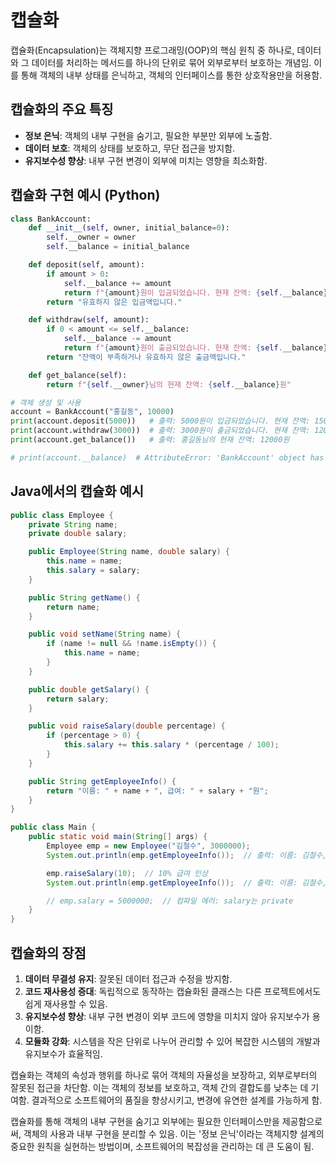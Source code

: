 # 캡슐화

캡슐화(Encapsulation)는 객체지향 프로그래밍(OOP)의 핵심 원칙 중 하나로, 데이터와 그 데이터를 처리하는 메서드를 하나의 단위로 묶어 외부로부터 보호하는 개념임. 이를 통해 객체의 내부 상태를 은닉하고, 객체의 인터페이스를 통한 상호작용만을 허용함.

## 캡슐화의 주요 특징

- **정보 은닉**: 객체의 내부 구현을 숨기고, 필요한 부분만 외부에 노출함.
- **데이터 보호**: 객체의 상태를 보호하고, 무단 접근을 방지함.
- **유지보수성 향상**: 내부 구현 변경이 외부에 미치는 영향을 최소화함.

## 캡슐화 구현 예시 (Python)

```python
class BankAccount:
    def __init__(self, owner, initial_balance=0):
        self.__owner = owner
        self.__balance = initial_balance

    def deposit(self, amount):
        if amount > 0:
            self.__balance += amount
            return f"{amount}원이 입금되었습니다. 현재 잔액: {self.__balance}원"
        return "유효하지 않은 입금액입니다."

    def withdraw(self, amount):
        if 0 < amount <= self.__balance:
            self.__balance -= amount
            return f"{amount}원이 출금되었습니다. 현재 잔액: {self.__balance}원"
        return "잔액이 부족하거나 유효하지 않은 출금액입니다."

    def get_balance(self):
        return f"{self.__owner}님의 현재 잔액: {self.__balance}원"

# 객체 생성 및 사용
account = BankAccount("홍길동", 10000)
print(account.deposit(5000))   # 출력: 5000원이 입금되었습니다. 현재 잔액: 15000원
print(account.withdraw(3000))  # 출력: 3000원이 출금되었습니다. 현재 잔액: 12000원
print(account.get_balance())   # 출력: 홍길동님의 현재 잔액: 12000원

# print(account.__balance)  # AttributeError: 'BankAccount' object has no attribute '__balance'
```

## Java에서의 캡슐화 예시

```java
public class Employee {
    private String name;
    private double salary;

    public Employee(String name, double salary) {
        this.name = name;
        this.salary = salary;
    }

    public String getName() {
        return name;
    }

    public void setName(String name) {
        if (name != null && !name.isEmpty()) {
            this.name = name;
        }
    }

    public double getSalary() {
        return salary;
    }

    public void raiseSalary(double percentage) {
        if (percentage > 0) {
            this.salary += this.salary * (percentage / 100);
        }
    }

    public String getEmployeeInfo() {
        return "이름: " + name + ", 급여: " + salary + "원";
    }
}

public class Main {
    public static void main(String[] args) {
        Employee emp = new Employee("김철수", 3000000);
        System.out.println(emp.getEmployeeInfo());  // 출력: 이름: 김철수, 급여: 3000000.0원

        emp.raiseSalary(10);  // 10% 급여 인상
        System.out.println(emp.getEmployeeInfo());  // 출력: 이름: 김철수, 급여: 3300000.0원

        // emp.salary = 5000000;  // 컴파일 에러: salary는 private
    }
}
```

## 캡슐화의 장점

1. **데이터 무결성 유지**: 잘못된 데이터 접근과 수정을 방지함.
2. **코드 재사용성 증대**: 독립적으로 동작하는 캡슐화된 클래스는 다른 프로젝트에서도 쉽게 재사용할 수 있음.
3. **유지보수성 향상**: 내부 구현 변경이 외부 코드에 영향을 미치지 않아 유지보수가 용이함.
4. **모듈화 강화**: 시스템을 작은 단위로 나누어 관리할 수 있어 복잡한 시스템의 개발과 유지보수가 효율적임.

캡슐화는 객체의 속성과 행위를 하나로 묶어 객체의 자율성을 보장하고, 외부로부터의 잘못된 접근을 차단함. 이는 객체의 정보를 보호하고, 객체 간의 결합도를 낮추는 데 기여함. 결과적으로 소프트웨어의 품질을 향상시키고, 변경에 유연한 설계를 가능하게 함.

캡슐화를 통해 객체의 내부 구현을 숨기고 외부에는 필요한 인터페이스만을 제공함으로써, 객체의 사용과 내부 구현을 분리할 수 있음. 이는 '정보 은닉'이라는 객체지향 설계의 중요한 원칙을 실현하는 방법이며, 소프트웨어의 복잡성을 관리하는 데 큰 도움이 됨.
